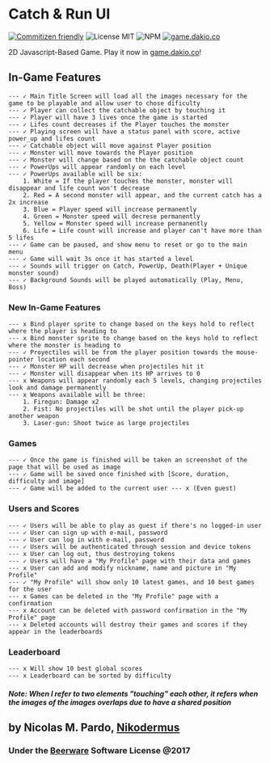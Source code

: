 # Catch & Run UI
[![Commitizen friendly](https://img.shields.io/badge/commitizen-friendly-brightgreen.svg)](http://commitizen.github.io/cz-cli/) ![License MIT](https://img.shields.io/packagist/l/doctrine/orm.svg) ![NPM](https://img.shields.io/npm/v/npm.svg) [![game.dakio.co](https://img.shields.io/website-up-down-green-red/http/shields.io.svg?label=game.dakio.co)](http://game.dakio.co)  

2D Javascript-Based Game. Play it now in [game.dakio.co](http://game.dakio.co)!


## In-Game Features   
	--- ✓ Main Title Screen will load all the images necessary for the game to be playable and allow user to chose dificulty
	--- ✓ Player can collect the catchable object by touching it  
	--- ✓ Player will have 3 lives once the game is started   
	--- ✓ Lifes count decreases if the Player touches the monster   
	--- ✓ Playing screen will have a status panel with score, active power_up and lifes count   
	--- ✓ Catchable object will move against Player position   
	--- ✓ Monster will move towards the Player position   
	--- ✓ Monster will change based on the the catchable object count   
	--- ✓ PowerUps will appear randomly on each level   
	--- ✓ PowerUps available will be six:
		1. White = If the player touches the monster, monster will disappear and life count won't decrease
		2. Red = A second monster will appear, and the current catch has a 2x increase
		3. Blue = Player speed will increase permanently
		4. Green = Monster speed will decrese permanently    
		5. Yellow = Monster speed will increase permanently
		6. Life = Life count will increase and player can't have more than 5 lifes 
	--- ✓ Game can be paused, and show menu to reset or go to the main menu
	--- ✓ Game will wait 3s once it has started a level
	--- ✓ Sounds will trigger on Catch, PowerUp, Death(Player + Unique monster sound)   
	--- ✓ Background Sounds will be played automatically (Play, Menu, Boss)   



### New In-Game Features
	--- x Bind player sprite to change based on the keys hold to reflect where the player is heading to
	--- x Bind monster sprite to change based on the keys hold to reflect where the monster is heading to 
	--- ✓ Proyectiles will be from the player position towards the mouse-pointer location each second
	--- ✓ Monster HP will decrease when projectiles hit it  
	--- ✓ Monster will disappear when its HP arrives to 0 
	--- x Weapons will appear randomly each 5 levels, changing projectiles look and damage permanently  
	--- x Weapons available will be three:
		1. Firegun: Damage x2
		2. Fist: No projectiles will be shot until the player pick-up another weapon
		3. Laser-gun: Shoot twice as large projectiles   




### Games
    --- ✓ Once the game is finished will be taken an screenshot of the page that will be used as image    
    --- ✓ Game will be saved once finished with [Score, duration, difficulty and image]    
    --- ✓ Game will be added to the current user --- x (Even guest)    



### Users and Scores
	--- ✓ Users will be able to play as guest if there's no logged-in user    
	--- ✓ User can sign up with e-mail, password
	--- ✓ User can log in with e-mail, password    
    --- ✓ Users will be authenticated through session and device tokens
	--- x User can log out, thus destroying tokens
    --- ✓ Users will have a "My Profile" page with their data and games
	--- x User can add and modify nickname, name and picture in "My Profile"
	--- ✓ "My Profile" will show only 10 latest games, and 10 best games for the user
	--- x Games can be deleted in the "My Profile" page with a confirmation
    --- x Account can be deleted with password confirmation in the "My Profile" page
    --- x Deleted accounts will destroy their games and scores if they appear in the leaderboards 



### Leaderboard
    --- x Will show 10 best global scores 
    --- x Leaderboard can be sorted by difficulty

##### Note: When I refer to two elements "touching" each other, it refers when the images of the images overlaps due to have a shared position

## by Nicolas M. Pardo, [Nikodermus](http://nikodermus.media)
### Under the [Beerware](https://spdx.org/licenses/Beerware.html) Software License @2017 